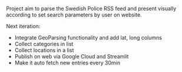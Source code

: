 Project aim to parse the Swedish Police RSS feed and present visually according to set search parameters by user on website.

Next iteration:

- Integrate GeoParsing functionality and add lat, long columns
- Collect categories in list
- Collect locations in a list
- Publish on web via Google Cloud and Streamlit
- Make it auto fetch new entries every 30min